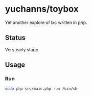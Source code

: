 # yuchanns/toybox
Yet another explore of lxc written in php.

## Status
Very early stage.

## Usage
### Run
```sh
sudo php src/main.php run /bin/sh
```